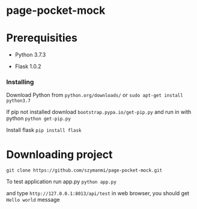# page-pocket-mock

# Prerequisities

* Python 3.7.3

* Flask 1.0.2

### Installing

Download Python from ```python.org/downloads/```
or ```sudo apt-get install python3.7```

If pip not installed download ```bootstrap.pypa.io/get-pip.py``` and run in with python ```python get-pip.py```

Install flask ```pip install flask```

# Downloading project

```git clone https://github.com/szymanmi/page-pocket-mock.git```

To test application run app.py ```python app.py```

and type ```http://127.0.0.1:8013/api/test``` in web browser,
you should get ```Hello world``` message
